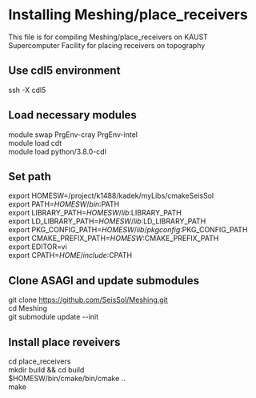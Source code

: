 # Installing Meshing/place_receivers
This file is for compiling Meshing/place_receivers on KAUST Supercomputer Facility for placing receivers on topography

## Use cdl5 environment
ssh -X cdl5</br>

## Load necessary modules
module swap PrgEnv-cray PrgEnv-intel</br>
module load cdt</br>
module load python/3.8.0-cdl</br>

## Set path
export HOMESW=/project/k1488/kadek/myLibs/cmakeSeisSol</br>
export PATH=$HOMESW/bin:$PATH</br>
export LIBRARY_PATH=$HOMESW/lib:$LIBRARY_PATH</br>
export LD_LIBRARY_PATH=$HOMESW/lib:$LD_LIBRARY_PATH</br>
export PKG_CONFIG_PATH=$HOMESW/lib/pkgconfig:$PKG_CONFIG_PATH</br>
export CMAKE_PREFIX_PATH=$HOMESW:$CMAKE_PREFIX_PATH</br>
export EDITOR=vi</br>
export CPATH=$HOME/include:$CPATH</br>

## Clone ASAGI and update submodules
git clone https://github.com/SeisSol/Meshing.git</br>
cd Meshing</br>
git submodule update --init</br>

## Install place reveivers
cd place_receivers</br>
mkdir build && cd build</br>
$HOMESW/bin/cmake/bin/cmake .. </br>
make</br>
